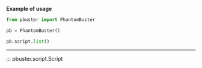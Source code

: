 **Example of usage**

```python
from pbuster import PhantomBuster

pb = PhantomBuster()

pb.script.list()
```

---

::: pbuster.script.Script